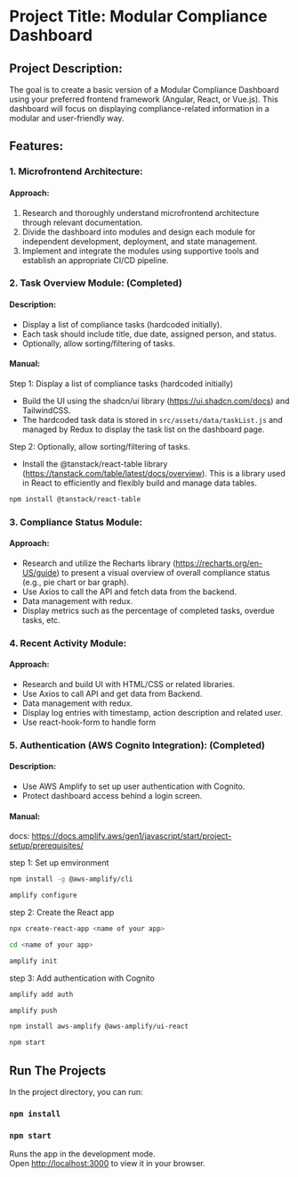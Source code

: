 # Project Title: Modular Compliance Dashboard

## Project Description:

The goal is to create a basic version of a Modular Compliance Dashboard using your preferred
frontend framework (Angular, React, or Vue.js). This dashboard will focus on displaying
compliance-related information in a modular and user-friendly way.

## Features:

### 1. Microfrontend Architecture:

#### Approach:

1. Research and thoroughly understand microfrontend architecture through relevant documentation.
2. Divide the dashboard into modules and design each module for independent development, deployment, and state management.
3. Implement and integrate the modules using supportive tools and establish an appropriate CI/CD pipeline.

### 2. Task Overview Module: (Completed)

#### Description: 

- Display a list of compliance tasks (hardcoded initially).
- Each task should include title, due date, assigned person, and status.
- Optionally, allow sorting/filtering of tasks.

#### Manual:

Step 1: Display a list of compliance tasks (hardcoded initially)

- Build the UI using the shadcn/ui library (https://ui.shadcn.com/docs) and TailwindCSS.
- The hardcoded task data is stored in `src/assets/data/taskList.js` and managed by Redux to display the task list on the dashboard page.

Step 2: Optionally, allow sorting/filtering of tasks.

- Install the @tanstack/react-table library (https://tanstack.com/table/latest/docs/overview). This is a library used in React to efficiently and flexibly build and manage data tables.

```bash
npm install @tanstack/react-table

```

### 3. Compliance Status Module:

#### Approach:

- Research and utilize the Recharts library (https://recharts.org/en-US/guide) to present a visual overview of overall compliance status (e.g., pie chart or bar graph).
- Use Axios to call the API and fetch data from the backend.
- Data management with redux.
- Display metrics such as the percentage of completed tasks, overdue tasks, etc.

### 4. Recent Activity Module:

#### Approach:

- Research and build UI with HTML/CSS or related libraries.
- Use Axios to call API and get data from Backend.
- Data management with redux.
- Display log entries with timestamp, action description and related user.
- Use react-hook-form to handle form

### 5. Authentication (AWS Cognito Integration): (Completed)

#### Description: 

- Use AWS Amplify to set up user authentication with Cognito.
- Protect dashboard access behind a login screen.

#### Manual:

docs: https://docs.amplify.aws/gen1/javascript/start/project-setup/prerequisites/

step 1: Set up emvironment

```bash
npm install -g @aws-amplify/cli

amplify configure
```

step 2: Create the React app

```bash
npx create-react-app <name of your app>

cd <name of your app>

amplify init
```

step 3: Add authentication with Cognito

```bash
amplify add auth

amplify push

npm install aws-amplify @aws-amplify/ui-react

npm start
```
## Run The Projects

In the project directory, you can run:

### `npm install`
### `npm start`

Runs the app in the development mode.\
Open [http://localhost:3000](http://localhost:3000) to view it in your browser.
